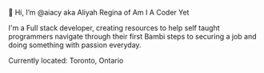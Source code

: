 👋 Hi, I’m @aiacy aka Aliyah Regina of Am I A Coder Yet

I'm a Full stack developer, creating resources to help self taught programmers navigate through their first Bambi steps to securing a job and doing something with passion everyday.

Currently located: Toronto, Ontario



<!---
aiacy/aiacy is a ✨ special ✨ repository because its `README.md` (this file) appears on your GitHub profile.
You can click the Preview link to take a look at your changes.
--->
